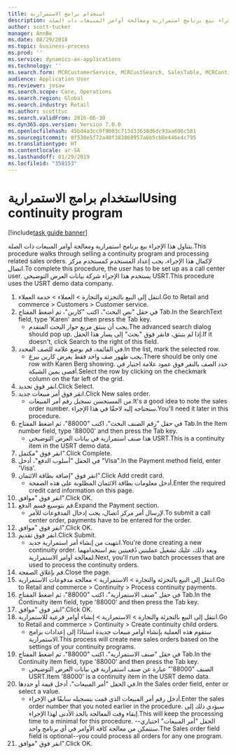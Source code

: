 ```yaml
---
title: استخدام برامج الاستمرارية
description: يتناول هذا الإجراء بيع برنامج استمرارية ومعالجة أوامر المبيعات ذات الصلة.
author: scott-tucker
manager: AnnBe
ms.date: 08/29/2018
ms.topic: business-process
ms.prod: ''
ms.service: dynamics-ax-applications
ms.technology: ''
ms.search.form: MCRCustomerService, MCRCustSearch, SalesTable, MCRContinuityCustInfo, MCRCustPaymLookup, CreditCardTokenization, CreditCardLookup, MCRSalesOrderRecap
audience: Application User
ms.reviewer: josaw
ms.search.scope: Core, Operations
ms.search.region: Global
ms.search.industry: Retail
ms.author: scotttuc
ms.search.validFrom: 2016-06-30
ms.dyn365.ops.version: Version 7.0.0
ms.openlocfilehash: 45bd4a3cc9f9b03c713d33638d6dc93aa696c581
ms.sourcegitcommit: 0f530e5f72a40f383868957a6b5cb0e446e4c795
ms.translationtype: HT
ms.contentlocale: ar-SA
ms.lasthandoff: 01/29/2019
ms.locfileid: "358153"
---
```

# <a name="using-continuity-program"></a><span data-ttu-id="73d0e-103">استخدام برامج الاستمرارية</span><span class="sxs-lookup"><span data-stu-id="73d0e-103">Using continuity program</span></span>

[!include[task guide banner](../includes/task-guide-banner.md)]

<span data-ttu-id="73d0e-104">يتناول هذا الإجراء بيع برنامج استمرارية ومعالجة أوامر المبيعات ذات الصلة.</span><span class="sxs-lookup"><span data-stu-id="73d0e-104">This procedure walks through selling a continuity program and processing related sales orders.</span></span> <span data-ttu-id="73d0e-105">لإكمال هذا الإجراء، يجب إعداد المستخدم كمستخدم مركز اتصال.</span><span class="sxs-lookup"><span data-stu-id="73d0e-105">To complete this procedure, the user has to be set up as a call center user.</span></span> <span data-ttu-id="73d0e-106">يستخدم هذا الإجراء شركة بيانات العرض التوضيحي USRT.</span><span class="sxs-lookup"><span data-stu-id="73d0e-106">This procedure uses the USRT demo data company.</span></span>

1. <span data-ttu-id="73d0e-107">انتقل إلى البيع بالتجزئة والتجارة > العملاء > خدمة العملاء.</span><span class="sxs-lookup"><span data-stu-id="73d0e-107">Go to Retail and commerce > Customers > Customer service.</span></span>
2. <span data-ttu-id="73d0e-108">في حقل "نص البحث"، اكتب "كارين"، ثم اضغط المفتاح Tab.</span><span class="sxs-lookup"><span data-stu-id="73d0e-108">In the SearchText field, type 'Karen' and then press the Tab key.</span></span>
    * <span data-ttu-id="73d0e-109">يجب أن ينبثق مربع حوار البحث المتقدم.</span><span class="sxs-lookup"><span data-stu-id="73d0e-109">The advanced search dialog should pop up.</span></span> <span data-ttu-id="73d0e-110">إذا لم ينبثق، فانقر فوق "بحث" إلى يسار هذا الحقل.</span><span class="sxs-lookup"><span data-stu-id="73d0e-110">If it doesn't, click Search to the right of this field.</span></span>  
3. <span data-ttu-id="73d0e-111">في القائمة، قم بوضع علامة للصف المحدد.</span><span class="sxs-lookup"><span data-stu-id="73d0e-111">In the list, mark the selected row.</span></span>
    * <span data-ttu-id="73d0e-112">يجب ظهور صف واحد فقط يعرض كارين بيرغ‬.</span><span class="sxs-lookup"><span data-stu-id="73d0e-112">There should be only one row with Karen Berg showing.</span></span> <span data-ttu-id="73d0e-113">حدد الصف بالنقر فوق عمود علامة اختيار في أقصى يمين الشبكة.</span><span class="sxs-lookup"><span data-stu-id="73d0e-113">Select the row by clicking on the checkmark column on the far left of the grid.</span></span>  
4. <span data-ttu-id="73d0e-114">انقر فوق تحديد.</span><span class="sxs-lookup"><span data-stu-id="73d0e-114">Click Select.</span></span>
5. <span data-ttu-id="73d0e-115">انقر فوق أمر مبيعات جديد.</span><span class="sxs-lookup"><span data-stu-id="73d0e-115">Click New sales order.</span></span>
    * <span data-ttu-id="73d0e-116">من المستحسن تسجيل رقم أمر المبيعات.</span><span class="sxs-lookup"><span data-stu-id="73d0e-116">It's a good idea to note the sales order number.</span></span> <span data-ttu-id="73d0e-117">ستحتاجه إليه لاحقًا في هذا الإجراء.</span><span class="sxs-lookup"><span data-stu-id="73d0e-117">You'll need it later in this procedure.</span></span>  
6. <span data-ttu-id="73d0e-118">في حقل "رقم الصنف البحث"، اكتب "88000"، ثم اضغط المفتاح Tab.</span><span class="sxs-lookup"><span data-stu-id="73d0e-118">In the Item number field, type '88000' and then press the Tab key.</span></span>
    * <span data-ttu-id="73d0e-119">هذا صنف استمرارية في بيانات العرض التوضيحي USRT.‬</span><span class="sxs-lookup"><span data-stu-id="73d0e-119">This is a continuity item in the USRT demo data.</span></span>  
7. <span data-ttu-id="73d0e-120">انقر فوق "مكتمل".</span><span class="sxs-lookup"><span data-stu-id="73d0e-120">Click Complete.</span></span>
8. <span data-ttu-id="73d0e-121">في الحقل "أسلوب الدفع‬"، أدخل "Visa‬".</span><span class="sxs-lookup"><span data-stu-id="73d0e-121">In the Payment method field, enter 'Visa'.</span></span>
9. <span data-ttu-id="73d0e-122">انقر فوق "‏‫إضافة بطاقة الائتمان‬".</span><span class="sxs-lookup"><span data-stu-id="73d0e-122">Click Add credit card.</span></span>
    * <span data-ttu-id="73d0e-123">أدخل معلومات بطاقة الائتمان المطلوبة على هذه الصفحة.</span><span class="sxs-lookup"><span data-stu-id="73d0e-123">Enter the required credit card information on this page.</span></span>  
10. <span data-ttu-id="73d0e-124">انقر فوق "موافق".</span><span class="sxs-lookup"><span data-stu-id="73d0e-124">Click OK.</span></span>
11. <span data-ttu-id="73d0e-125">قم بتوسيع قسم الدفع.</span><span class="sxs-lookup"><span data-stu-id="73d0e-125">Expand the Payment section.</span></span>
    * <span data-ttu-id="73d0e-126">لإرسال أمر مركز اتصال، يجب إدخال المدفوعات للأمر.</span><span class="sxs-lookup"><span data-stu-id="73d0e-126">To submit a call center order, payments have to be entered for the order.</span></span>  
12. <span data-ttu-id="73d0e-127">انقر فوق "موافق".</span><span class="sxs-lookup"><span data-stu-id="73d0e-127">Click OK.</span></span>
13. <span data-ttu-id="73d0e-128">انقر فوق تقديم.</span><span class="sxs-lookup"><span data-stu-id="73d0e-128">Click Submit.</span></span>
    * <span data-ttu-id="73d0e-129">انتهيت من إنشاء أمر استمرارية جديد.</span><span class="sxs-lookup"><span data-stu-id="73d0e-129">You're done creating a new continuity order.</span></span> <span data-ttu-id="73d0e-130">وبعد ذلك، عليك تشغيل عمليتين دُفعيتين يتم استخدامهما لمعالجة أوامر الاستمرارية.</span><span class="sxs-lookup"><span data-stu-id="73d0e-130">Next, you'll run two batch processes that are used to process the continuity orders.</span></span>  
14. <span data-ttu-id="73d0e-131">قم بإغلاق الصفحة.</span><span class="sxs-lookup"><span data-stu-id="73d0e-131">Close the page.</span></span>
15. <span data-ttu-id="73d0e-132">انتقل إلى البيع بالتجزئة والتجارة > الاستمرارية > معالجة مدفوعات الاستمرارية.</span><span class="sxs-lookup"><span data-stu-id="73d0e-132">Go to Retail and commerce > Continuity > Process continuity payments.</span></span>
16. <span data-ttu-id="73d0e-133">في حقل "صنف الاستمرارية"، اكتب "88000"، ثم اضغط المفتاح Tab.</span><span class="sxs-lookup"><span data-stu-id="73d0e-133">In the Continuity item field, type '88000' and then press the Tab key.</span></span>
17. <span data-ttu-id="73d0e-134">انقر فوق "موافق".</span><span class="sxs-lookup"><span data-stu-id="73d0e-134">Click OK.</span></span>
18. <span data-ttu-id="73d0e-135">انتقل إلى البيع بالتجزئة والتجارة > الاستمرارية > إنشاء أوامر فرعية للاستمرارية‬.</span><span class="sxs-lookup"><span data-stu-id="73d0e-135">Go to Retail and commerce > Continuity > Create continuity child orders.</span></span>
    * <span data-ttu-id="73d0e-136">ستقوم هذه العملية بإنشاء أوامر مبيعات جديدة استنادًا إلى إعدادات برامج الاستمرارية.</span><span class="sxs-lookup"><span data-stu-id="73d0e-136">This process will create new sales orders based on the settings of your continuity programs.</span></span>  
19. <span data-ttu-id="73d0e-137">في حقل "صنف الاستمرارية"، اكتب "88000"، ثم اضغط المفتاح Tab.</span><span class="sxs-lookup"><span data-stu-id="73d0e-137">In the Continuity item field, type '88000' and then press the Tab key.</span></span>
    * <span data-ttu-id="73d0e-138">الصنف "88000'" عبارة عن صنف استمرارية في بيانات العرض التوضيحي USRT.‬</span><span class="sxs-lookup"><span data-stu-id="73d0e-138">Item '88000' is a continuity item in the USRT demo data.</span></span>  
20. <span data-ttu-id="73d0e-139">في الحقل "أمر المبيعات"، أدخل قيمة أو حددها.</span><span class="sxs-lookup"><span data-stu-id="73d0e-139">In the Sales order field, enter or select a value.</span></span>
    * <span data-ttu-id="73d0e-140">أدخل رقم أمر المبيعات الذي قمت بتسجيله سابقًا في الإجراء.</span><span class="sxs-lookup"><span data-stu-id="73d0e-140">Enter the sales order number that you noted earlier in the procedure.</span></span> <span data-ttu-id="73d0e-141">سيؤدي ذلك إلى إبقاء وقت المعالجة بالحد الأدنى لهذا الإجراء.</span><span class="sxs-lookup"><span data-stu-id="73d0e-141">This will keep the processing time to a minimal for this procedure.</span></span> <span data-ttu-id="73d0e-142">الحقل "أمر المبيعات" اختياري--ستتمكن من معالجة كافة الأوامر في أي برنامج واحد.</span><span class="sxs-lookup"><span data-stu-id="73d0e-142">The Sales order field field is optional--you could process all orders for any one program.</span></span>  
21. <span data-ttu-id="73d0e-143">انقر فوق "موافق".</span><span class="sxs-lookup"><span data-stu-id="73d0e-143">Click OK.</span></span>

